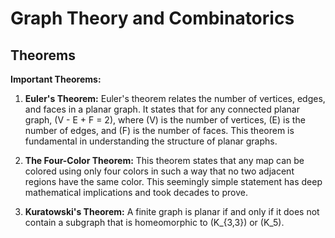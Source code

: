 # Graph Theory and Combinatorics

## Theorems

**Important Theorems:**

1. **Euler's Theorem:** Euler's theorem relates the number of vertices, edges, and faces in a planar graph. It states that for any connected planar graph, \(V - E + F = 2\), where \(V\) is the number of vertices, \(E\) is the number of edges, and \(F\) is the number of faces. This theorem is fundamental in understanding the structure of planar graphs.

2. **The Four-Color Theorem:** This theorem states that any map can be colored using only four colors in such a way that no two adjacent regions have the same color. This seemingly simple statement has deep mathematical implications and took decades to prove.

3. **Kuratowski's Theorem:** 
A finite graph is planar if and only if it does not contain a subgraph that is homeomorphic to \(K_{3,3}\) or \(K_5\).